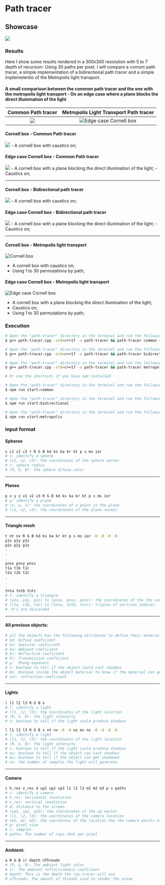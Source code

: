 # Path tracer
## Showcase
<img src="https://raw.githubusercontent.com/FredericoBresani/path-tracer/main/presets/metropolis-showcase.png">

### Results
Here I show some results rendered in a 300x300 resolution with 5 to 7 depth of recursion.
Using 30 paths per pixel.
I will compare a comom path tracer, a simple implementation of a bidirectional path tracer and a simple implemetentio of the Metropolis light transport.

#### A small comparison between the common path tracer and the one with the metropolis light transport - On an edge case where a plane blocks the direct illumination of the light

Common Path tracer            |  Metropolis Light Transport Path tracer
:-------------------------:|:-------------------------:
<img src="https://raw.githubusercontent.com/FredericoBresani/path-tracer/common-path-tracer/presets/edge-case-30-samples-caustics.png"> | ![Edge case Cornell box](presets/edge-case-30-samples-caustics.png)





#### Cornell box - Common Path tracer
<img src="https://raw.githubusercontent.com/FredericoBresani/path-tracer/common-path-tracer/presets/cornell-box-30-samples-caustics.png">
- A cornell box with caustics on;

#### Edge case Cornell box - Common Path tracer
<img src="https://raw.githubusercontent.com/FredericoBresani/path-tracer/common-path-tracer/presets/edge-case-30-samples-caustics.png">
- A cornell box with a plane blocking the direct illumination of the light;
- Caustics on;

-----

#### Cornell box - Bidirectional path tracer
<img src="https://raw.githubusercontent.com/FredericoBresani/path-tracer/bidirectional-path-tracing/presets/cornell-box-30-samples-caustics.png">
- A cornell box with caustics on;

#### Edge case Cornell box - Bidirectional path tracer
<img src="https://raw.githubusercontent.com/FredericoBresani/path-tracer/bidirectional-path-tracing/presets/edge-case-30-samples-caustics.png">
- A cornell box with a plane blocking the direct illumination of the light;
- Caustics on;

-----

#### Cornell box - Metropolis light transport
![Cornell box](presets/cornell-box-30-samples-caustics.png)
- A cornell box with caustics on;
- Using 1 to 30 permutations by path;

#### Edge case Cornell box - Metropolis light transport
![Edge case Cornell box](presets/edge-case-30-samples-caustics.png)
- A cornell box with a plane blocking the direct illumination of the light;
- Caustics on;
- Using 1 to 30 permutations by path;

### Execution
```bash
# Open the "path-tracer" directory in the terminal and run the following command to execute the common path tracer version
$ g++ path-tracer.cpp -std=c++17 -o path-tracer && path-tracer common < test.txt && python ./convert.py

# Open the "path-tracer" directory in the terminal and run the following command to excute the bidirectional path tracer version
$ g++ path-tracer.cpp -std=c++17 -o path-tracer && path-tracer bidirectional < test.txt && python ./convert.py

# Open the "path-tracer" directory in the terminal and run the following command to execute the metropolis path tracer version
$ g++ path-tracer.cpp -std=c++17 -o path-tracer && path-tracer metropolis < test.txt && python ./convert.py

# Or use the shortcuts if you have npm installed

# Open the "path-tracer" directory in the terminal and run the following command to execute the common path tracer version
$ npm run start:common

# Open the "path-tracer" directory in the terminal and run the following command to execute the common path tracer version
$ npm run start:bidirectional

# Open the "path-tracer" directory in the terminal and run the following command to execute the common path tracer version
$ npm run start:metropolis
```


### input format
#### Spheres
```bash
s c1 c2 c3 r R G B kd ks ka kr kt p s ms ior
# s: identify a sphere
# (c1, c2, c3): the coordinates of the sphere center
# r: sphere radius
# (R, G, B): the sphere difuse color
```

-----

#### Planes
```bash
p x y z v1 v2 v3 R G B kd ks ka kr kt p s ms ior
# p: identify a plane
# (x, y, z): the coordinates of a point in the plane
# (v1, v2, v3): the coordinates of the plane normal
```

-----


#### Triangle mesh
```bash
t nt nv R G B kd ks ka kr kt p s ms ior -0 -0 -0 -0
p1x p1y p1z
p2x p2y p2z
.
.
.
pnvx pnvy pnvz
t1a t1b t1c
t2a t2b t2c
.
.
.
tnta tntb tntc
# t: identify a triangle
# (p1x, p1y, p1z) to (pnvx, pnvy, pnvz): the coordinates of the the vertices
# (t1a, t1b, t1c) to (tnta, tntb, tntc): triples of vertices indices
# -0's are discarded
```

-----


#### All previous objects:
```bash
# all the objects has the following attributes to define their material
# kd: Difuse coeficient
# ks: Specular coeficient
# ka: Ambient coeficient
# kr: Reflective coeficient
# kt: Transmission coeficient
# p:  Phong exponent
# s: boolean to tell if the object could cast shadows
# ms: boolean inside the object material to know if the material can get shadowed
# ior: refraction coeficient
```

-----


#### Lights
```bash
l l1 l2 l3 R G B s
# l: identify a light
# (l1, l2, l3): the coordinates of the light location
# (R, G, B): the light intensity
# s: boolean to tell if the light could produce shadows

l l1 l2 l3 R G B s nt nv -0 -0 os ms ns -0 -0 -0 -0
# l: identify a light
# (l1, l2, l3): the coordinates of the light location
# (R, G, B): the light intensity
# s: boolean to tell if the light could produce shadows
# os: boolean to tell if the object can cast shadows
# ms: boolean to tell if the object can get shadowed
# ns: the number of samples the light will generate
```

-----

#### Camera
```bash
c h_res v_res d up1 up2 up3 l1 l2 l3 m1 m2 m3 p s paths
# c: identify a camera
# h_res: horizontal resolution
# v_res: vertical resolution
# d: distance to the screen
# (up1, up2, up3): the coordinates of the up vector
# (l1, l2, l3): the coordinates of the camera location
# (m1, m2, m3): the coordintes of the location the the camera points at
# p: pixel size
# s: samples
# paths: The number of rays shot per pixel
```

-----

#### Ambient:
```bash
a R G B ir depth nThreads
# (R, G, B): The ambient light color
# ir: The ambient reflectiveness coeficient
# depth: This is the depth the ray-tracer will use
# nThreads: The amount of threads used to render the scene
```